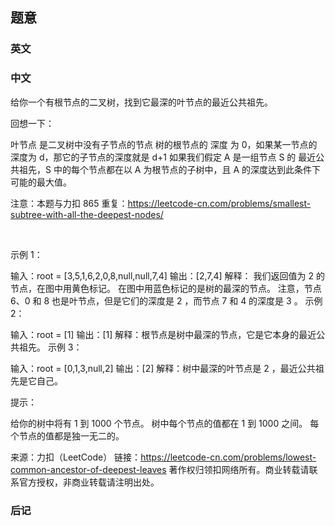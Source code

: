## 题意

### 英文

### 中文

给你一个有根节点的二叉树，找到它最深的叶节点的最近公共祖先。

回想一下：

叶节点 是二叉树中没有子节点的节点
树的根节点的 深度 为 0，如果某一节点的深度为 d，那它的子节点的深度就是 d+1
如果我们假定 A 是一组节点 S 的 最近公共祖先，S 中的每个节点都在以 A 为根节点的子树中，且 A 的深度达到此条件下可能的最大值。
 

注意：本题与力扣 865 重复：https://leetcode-cn.com/problems/smallest-subtree-with-all-the-deepest-nodes/

 

示例 1：


输入：root = [3,5,1,6,2,0,8,null,null,7,4]
输出：[2,7,4]
解释：
我们返回值为 2 的节点，在图中用黄色标记。
在图中用蓝色标记的是树的最深的节点。
注意，节点 6、0 和 8 也是叶节点，但是它们的深度是 2 ，而节点 7 和 4 的深度是 3 。
示例 2：

输入：root = [1]
输出：[1]
解释：根节点是树中最深的节点，它是它本身的最近公共祖先。
示例 3：

输入：root = [0,1,3,null,2]
输出：[2]
解释：树中最深的叶节点是 2 ，最近公共祖先是它自己。
 

提示：

给你的树中将有 1 到 1000 个节点。
树中每个节点的值都在 1 到 1000 之间。
每个节点的值都是独一无二的。


来源：力扣（LeetCode）
链接：https://leetcode-cn.com/problems/lowest-common-ancestor-of-deepest-leaves
著作权归领扣网络所有。商业转载请联系官方授权，非商业转载请注明出处。

### 后记